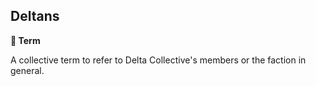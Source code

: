 ## Deltans

**📑 Term**

A collective term to refer to Delta Collective's members or the faction in general.

